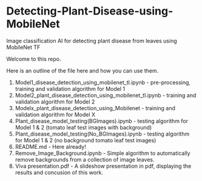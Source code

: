 # Detecting-Plant-Disease-using-MobileNet
Image classification AI for detecting plant disease from leaves using MobileNet TF

Welcome to this repo.

Here is an outline of the file here and how you can use them.

1. Model1_disease_detection_using_mobilenet_tl.ipynb - pre-processing, training and validation algorithm for Model 1
2. Model2_plant_disease_detection_using_mobilenet_tl.ipynb - training and validation algorithm for Model 2
3. Modelx_plant_disease_detection_using_Mobilenet - training and validation algorithm for Model X
4. Plant_disease_model_testing(BGImages).ipynb - testing algorithm for Model 1 & 2 (tomato leaf test images with background)
5. Plant_disease_model_testing(No_BGImages).ipynb - testing algorithm for Model 1 & 2 (no background tomato leaf test images)
6. README.md - Here already!
7. Remove_Image_Background.ipynb - Simple algorithm to automatically remove backgrounds from a collection of image leaves.
8. Viva presentation.pdf - A slideshow presentation in pdf, displaying the results and concusion of this work.


